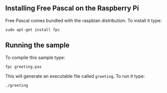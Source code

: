 ## Installing Free Pascal on the Raspberry Pi

Free Pascal comes bundled with the raspbian distribution. To install it type:

    sudo apt-get install fpc

## Running the sample 

To compile this sample type:

    fpc greeting.pas

This will generate an executable file called `greeting`. To run it type:

    ./greeting
